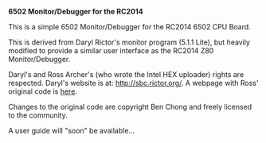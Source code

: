 <b>6502 Monitor/Debugger for the RC2014</b>
<p>
This is a simple 6502 Monitor/Debugger for the RC2014 6502 CPU Board.
<p>
This is derived from Daryl Rictor's monitor program (5.1.1 Lite), but heavily modified to provide a similar user interface as the RC2014 Z80 Monitor/Debugger.
<p>
Daryl's and Ross Archer's (who wrote the Intel HEX uploader) rights are respected. Daryl's website is at: <a href="http://sbc.rictor.org/">http://sbc.rictor.org/</a>. A webpage with Ross' original code is <a href="http://6502.org/source/monitors/intelhex/intelhex.htm">here</a>.
<p>
Changes to the original code are copyright Ben Chong and freely licensed to the community.
<p>
A user guide will "soon" be available...
<p>
